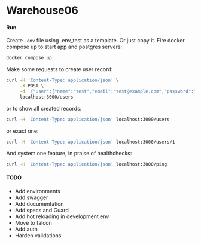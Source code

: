 # Warehouse06

#### Run
Create `.env` file using .env_test as a template. Or just copy it.
Fire docker compose up to start app and postgres servers:
```bash
docker compose up
```

Make some requests to create user record:
```bash
curl -H 'Content-Type: application/json' \
     -X POST \
     -d '{"user":{"name":"test","email":"test@example.com","password":"pass"}}' \
     localhost:3000/users
```
or to show all created records:
```bash
curl -H 'Content-Type: application/json' localhost:3000/users
```
or exact one:
```bash
curl -H 'Content-Type: application/json' localhost:3000/users/1
```
And system one feature, in praise of healthchecks:
```bash
curl -H 'Content-Type: application/json' localhost:3000/ping
```

#### TODO
- Add environments
- Add swagger
- Add documentation
- Add specs and Guard
- Add hot reloading in development env
- Move to falcon
- Add auth
- Harden validations
